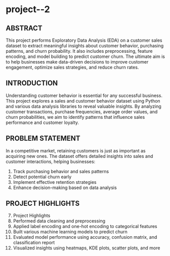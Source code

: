 # project--2
## ABSTRACT
This project performs Exploratory Data Analysis (EDA) on a customer sales dataset to extract meaningful insights about customer behavior, purchasing patterns, and churn probability. It also includes preprocessing, feature encoding, and model building to predict customer churn. The ultimate aim is to help businesses make data-driven decisions to improve customer engagement, optimize sales strategies, and reduce churn rates.

## INTRODUCTION
Understanding customer behavior is essential for any successful business. This project explores a sales and customer behavior dataset using Python and various data analysis libraries to reveal valuable insights. By analyzing customer transactions, purchase frequencies, average order values, and churn probabilities, we aim to identify patterns that influence sales performance and customer loyalty.

## PROBLEM STATEMENT
In a competitive market, retaining customers is just as important as acquiring new ones. The dataset offers detailed insights into sales and customer interactions, helping businesses:
1. Track purchasing behavior and sales patterns
2. Detect potential churn early
3. Implement effective retention strategies
4. Enhance decision-making based on data analysis
  
## PROJECT HIGHLIGHTS
7. Project Highlights
1. Performed data cleaning and preprocessing
2. Applied label encoding and one-hot encoding to categorical features
3. Built various machine learning models to predict churn
4. Evaluated model performance using accuracy, confusion matrix, and classification report
5. Visualized insights using heatmaps, KDE plots, scatter plots, and more
